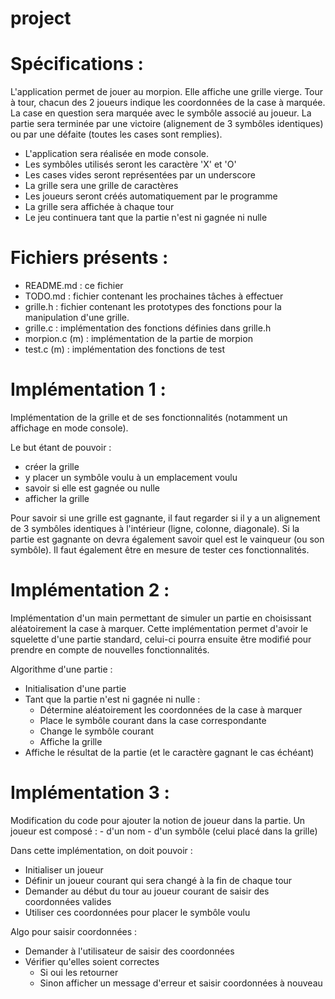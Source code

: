 project
=======

Spécifications :
================
L'application permet de jouer au morpion.
Elle affiche une grille vierge.
Tour à tour, chacun des 2 joueurs indique les coordonnées
de la case à marquée.
La case en question sera marquée avec le symbôle associé au joueur.
La partie sera terminée par une victoire (alignement de 3 symbôles identiques)
ou par une défaite (toutes les cases sont remplies).

- L'application sera réalisée en mode console.
- Les symbôles utilisés seront les caractère 'X' et 'O'
- Les cases vides seront représentées par un underscore
- La grille sera une grille de caractères
- Les joueurs seront créés automatiquement par le programme
- La grille sera affichée à chaque tour
- Le jeu continuera tant que la partie n'est ni gagnée ni nulle


Fichiers présents :
===================
- README.md 	: ce fichier
- TODO.md 		: fichier contenant les prochaines tâches à effectuer
- grille.h 		: fichier contenant les prototypes des fonctions pour
la manipulation d'une grille.
- grille.c 		: implémentation des fonctions définies dans grille.h
- morpion.c (m) : implémentation de la partie de morpion
- test.c (m)	: implémentation des fonctions de test


Implémentation 1 :
==================
Implémentation de la grille et de ses fonctionnalités (notamment un affichage en mode console).

Le but étant de pouvoir :
- créer la grille
- y placer un symbôle voulu à un emplacement voulu
- savoir si elle est gagnée ou nulle
- afficher la grille

Pour savoir si une grille est gagnante, il faut regarder si il y a un alignement
de 3 symbôles identiques à l'intérieur (ligne, colonne, diagonale).
Si la partie est gagnante on devra également savoir quel est le vainqueur (ou son symbôle).
Il faut également être en mesure de tester ces fonctionnalités.


Implémentation 2 :
==================
Implémentation d'un main permettant de simuler un partie en choisissant aléatoirement 
la case à marquer.
Cette implémentation permet d'avoir le squelette d'une partie standard, celui-ci pourra 
ensuite être modifié pour prendre en compte de nouvelles fonctionnalités.

Algorithme d'une partie :
- Initialisation d'une partie
- Tant que la partie n'est ni gagnée ni nulle :
	- Détermine aléatoirement les coordonnées de la case à marquer
	- Place le symbôle courant dans la case correspondante
	- Change le symbôle courant
	- Affiche la grille
- Affiche le résultat de la partie (et le caractère gagnant le cas échéant)


Implémentation 3 :
==================
Modification du code pour ajouter la notion de joueur dans la partie.
Un joueur est composé :
	- d'un nom
	- d'un symbôle (celui placé dans la grille)

Dans cette implémentation, on doit pouvoir :
- Initialiser un joueur
- Définir un joueur courant qui sera changé à la fin de chaque tour
- Demander au début du tour au joueur courant de saisir des coordonnées valides
- Utiliser ces coordonnées pour placer le symbôle voulu

Algo pour saisir coordonnées :
- Demander à l'utilisateur de saisir des coordonnées
- Vérifier qu'elles soient correctes
	- Si oui les retourner
	- Sinon afficher un message d'erreur et saisir coordonnées à nouveau
